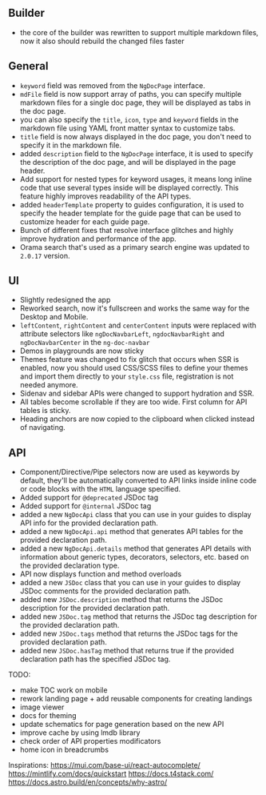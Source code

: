 ## Builder

- the core of the builder was rewritten to support multiple markdown files,
  now it also should rebuild the changed files faster

## General

- `keyword` field was removed from the `NgDocPage` interface.
- `mdFile` field is now support array of paths, you can specify multiple
  markdown files for a single doc page, they will be displayed as tabs in the doc page.
- you can also specify the `title`, `icon`, `type` and `keyword` fields in the markdown file using
  YAML front matter syntax to customize tabs.
- `title` field is now always displayed in the doc page, you don't need to specify it in the
  markdown file.
- added `description` field to the `NgDocPage` interface, it is used to specify the description of
  the doc page, and will be displayed in the page header.
- Add support for nested types for keyword usages, it means long inline code that use several types
  inside will be displayed correctly. This feature highly improves readability of the API types.
- added `headerTemplate` property to guides configuration, it is used to specify the header template
  for the guide page that can be used to customize header for each guide page.
- Bunch of different fixes that resolve interface glitches and highly improve hydration and
  performance of the app.
- Orama search that's used as a primary search engine was updated to `2.0.17` version.

## UI

- Slightly redesigned the app
- Reworked search, now it's fullscreen and works the same way for the Desktop and Mobile.
- `leftContent`, `rightContent` and `centerContent` inputs were replaced with attribute selectors
  like `ngDocNavbarLeft`, `ngdocNavbarRight` and `ngDocNavbarCenter` in the `ng-doc-navbar`
- Demos in playgrounds are now sticky
- Themes feature was changed to fix glitch that occurs when SSR is enabled, now you should used
  CSS/SCSS files to define your themes and import them directly to your `style.css` file,
  registration is not needed anymore.
- Sidenav and sidebar APIs were changed to support hydration and SSR.
- All tables become scrollable if they are too wide. First column for API tables is sticky.
- Heading anchors are now copied to the clipboard when clicked instead of navigating.

## API

- Component/Directive/Pipe selectors now are used as keywords by default, they'll be automatically
  converted to API links inside inline code or code blocks with the `HTML` language specified.
- Added support for `@deprecated` JSDoc tag
- Added support for `@internal` JSDoc tag
- added a new `NgDocApi` class that you can use in your guides to display API info for the
  provided declaration path.
- added a new `NgDocApi.api` method that generates API tables for the provided declaration path.
- added a new `NgDocApi.details` method that generates API details with information about generic
  types, decorators, selectors, etc. based on the provided declaration type.
- API now displays function and method overloads
- added a new `JSDoc` class that you can use in your guides to display JSDoc comments for the
  provided declaration path.
- added new `JSDoc.description` method that returns the JSDoc description for the provided
  declaration path.
- added new `JSDoc.tag` method that returns the JSDoc tag description for the provided declaration
  path.
- added new `JSDoc.tags` method that returns the JSDoc tags for the provided declaration path.
- added new `JSDoc.hasTag` method that returns true if the provided declaration path has the
  specified JSDoc tag.

TODO:

- make TOC work on mobile
- rework landing page + add reusable components for creating landings
- image viewer
- docs for theming
- update schematics for page generation based on the new API
- improve cache by using lmdb library
- check order of API properties modificators
- home icon in breadcrumbs

Inspirations:
https://mui.com/base-ui/react-autocomplete/
https://mintlify.com/docs/quickstart
https://docs.t4stack.com/
https://docs.astro.build/en/concepts/why-astro/
